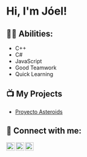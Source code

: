 <h1>Hi, I'm Jóel!</h1>

<h2>👨‍💻 Abilities:</h2>

- C++<br>
- C#<br>
- JavaScript<br>
- Good Teamwork<br>
- Quick Learning<br>
<h2>📺 My Projects </h2>
 
- [Proyecto Asteroids](https://www.youtube.com/watch?v=aVwceH14xAI)
<h2> 🤳 Connect with me:</h2>

[<img align="left" alt="JoshMadakor | YouTube" width="22px" src="https://cdn.jsdelivr.net/npm/simple-icons@v3/icons/youtube.svg" />][youtube]
[<img align="left" alt="JoshMadakor | LinkedIn" width="22px" src="https://cdn.jsdelivr.net/npm/simple-icons@v3/icons/linkedin.svg" />][linkedin]
[<img align="left" alt="JoshMadakor | Instagram" width="22px" src="https://cdn.jsdelivr.net/npm/simple-icons@v3/icons/instagram.svg" />][instagram]

[youtube]: https://www.youtube.com/channel/UCrjBnLaqzajJ50GdUI1L6_w
[instagram]: https://www.instagram.com/puguino/
[linkedin]: https://www.linkedin.com/in/jowy/



